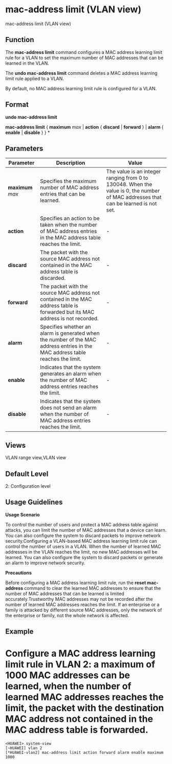 mac-address limit (VLAN view)
=============================

mac-address limit (VLAN view)

Function
--------



The **mac-address limit** command configures a MAC address learning limit rule for a VLAN to set the maximum number of MAC addresses that can be learned in the VLAN.

The **undo mac-address limit** command deletes a MAC address learning limit rule applied to a VLAN.



By default, no MAC address learning limit rule is configured for a VLAN.


Format
------

**undo mac-address limit**

**mac-address limit** { **maximum** *max* | **action** { **discard** | **forward** } | **alarm** { **enable** | **disable** } } \*


Parameters
----------

| Parameter | Description | Value |
| --- | --- | --- |
| **maximum** *max* | Specifies the maximum number of MAC address entries that can be learned. | The value is an integer ranging from 0 to 130048.  When the value is 0, the number of MAC addresses that can be learned is not set. |
| **action** | Specifies an action to be taken when the number of MAC address entries in the MAC address table reaches the limit. | - |
| **discard** | The packet with the source MAC address not contained in the MAC address table is discarded. | - |
| **forward** | The packet with the source MAC address not contained in the MAC address table is forwarded but its MAC address is not recorded. | - |
| **alarm** | Specifies whether an alarm is generated when the number of the MAC address entries in the MAC address table reaches the limit. | - |
| **enable** | Indicates that the system generates an alarm when the number of MAC address entries reaches the limit. | - |
| **disable** | Indicates that the system does not send an alarm when the number of MAC address entries reaches the limit. | - |



Views
-----

VLAN range view,VLAN view


Default Level
-------------

2: Configuration level


Usage Guidelines
----------------

**Usage Scenario**

To control the number of users and protect a MAC address table against attacks, you can limit the number of MAC addresses that a device can learn. You can also configure the system to discard packets to improve network security.Configuring a VLAN-based MAC address learning limit rule can control the number of users in a VLAN. When the number of learned MAC addresses in the VLAN reaches the limit, no new MAC addresses will be learned. You can also configure the system to discard packets or generate an alarm to improve network security.

**Precautions**



Before configuring a MAC address learning limit rule, run the **reset mac-address** command to clear the learned MAC addresses to ensure that the number of MAC addresses that can be learned is limited accurately.Trustworthy MAC addresses may not be recorded after the number of learned MAC addresses reaches the limit. If an enterprise or a family is attacked by different source MAC addresses, only the network of the enterprise or family, not the whole network is affected.




Example
-------

# Configure a MAC address learning limit rule in VLAN 2: a maximum of 1000 MAC addresses can be learned, when the number of learned MAC addresses reaches the limit, the packet with the destination MAC address not contained in the MAC address table is forwarded.
```
<HUAWEI> system-view
[~HUAWEI] vlan 2
[*HUAWEI-vlan2] mac-address limit action forward alarm enable maximum 1000

```